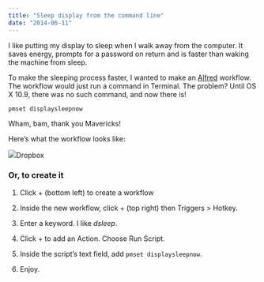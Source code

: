 ```yaml
---
title: "Sleep display from the command line"
date: "2014-06-11"
---
```


I like putting my display to sleep when I walk away from the computer. It saves energy, prompts for a password on return and is faster than waking the machine from sleep.

To make the sleeping process faster, I wanted to make an [Alfred](http://alfredapp.com) workflow. The workflow would just run a command in Terminal. The problem? Until OS X 10.9, there was no such command, and now there is!

```
pmset displaysleepnow

```

Wham, bam, thank you Mavericks!

Here’s what the workflow looks like:

![](http://static1.squarespace.com/static/554569a4e4b0b68214c1f5d9/55457b34e4b0fca745eb358d/55457b36e4b0fca745eb3767/1430616926381//img.png.com/s/m0lnomnt4mkkmyd/display-sleep.alfredworkflow)Dropbox

### Or, to create it

1. Click + (bottom left) to create a workflow
    
2. Inside the new workflow, click + (top right) then Triggers > Hotkey.
    
3. Enter a keyword. I like _dsleep_.
    
4. Click + to add an Action. Choose Run Script.
    
5. Inside the script’s text field, add `pmset displaysleepnow`.
    
6. Enjoy.
